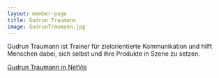 ```yaml
---
layout: member-page
title: Gudrun Traumann
image: GudrunTraumann.jpg
---
```


Gudrun Traumann ist Trainer für zielorientierte Kommunikation und hilft Menschen dabei, sich selbst und ihre Produkte
in Szene zu setzen.

[Gudrun Traumann in NetVis](https://xcamp.co/netvis/?what=person#0x186d9)
